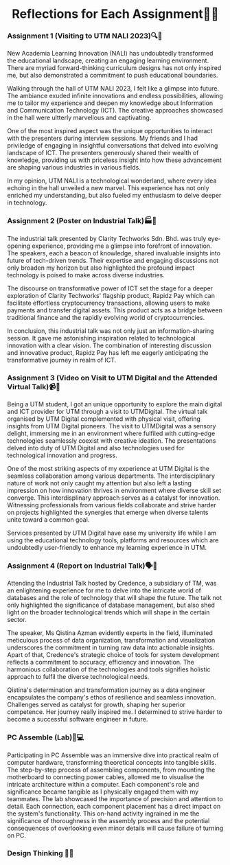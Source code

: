 <h1 align="center"> Reflections for Each Assignment🤔💭 </h1>

<h3 align="left">Assignment 1 (Visiting to UTM NALI 2023)🔍🏫</h3>

New Academia Learning Innovation (NALI) has undoubtedly transformed the educational landscape, creating an engaging learning environment. There are myriad forward-thinking curriculum designs has not only inspired me, but also demonstrated a commitment to push educational boundaries. 

Walking through the hall of UTM NALI 2023, I felt like a glimpse into future. The ambiance exuded infinite innovations and endless possibilities, allowing me to tailor my experience and deepen my knowledge about Information and Communication Technology (ICT). The creative approaches showcased in the hall were ultterly marvellous and captivating.  
 
One of the most inspired aspect was the unique opportunities to interact with the presenters during interview sessions. My friends and I had priviledge of engaging in insightful conversations that delved into evolving landscape of ICT. The presenters generously shared their wealth of knowledge, providing us with priceless insight into how these advancement are shaping various industries in various fields.

In my opinion, UTM NALI is a technological wonderland, where every idea echoing in the hall unveiled a new marvel. This experience has not only enriched my understanding, but also fueled my enthusiasm to delve deeper in technology.


<h3 align="left"> Assignment 2 (Poster on Industrial Talk)🏭📰</h3>

The industrial talk presented by Clarity Techworks Sdn. Bhd. was truly eye-opening experience, providing me a glimpse into forefront of innovation. The speakers, each a beacon of knowledge, shared invaluable insights into future of tech-driven trends. Their expertise and engaging discussions not only broaden my horizon but also highlighted the profound impact technology is poised to make across diverse industries.  

The discourse on transformative power of ICT set the stage for a deeper exploration of Clarity Techworks' flagship product, Rapidz Pay which can facilitate effortless cryptocurrency transactions, allowing users to make payments and transfer digital assets. This product acts as a bridge between traditional finance and the rapidly evolving world of cryptocurrencies. 

In conclusion, this industrial talk was not only just an information-sharing session. It gave me astonishing inspiration related to technological innovation with a clear vision. The combination of interesting discussion and innovative product, Rapidz Pay has left me eagerly anticipating the transformative journey in realm of ICT.


<h3 align="left"> Assignment 3 (Video on Visit to UTM Digital and the Attended Virtual Talk)📹🎤</h3>

Being a UTM student, I got an unique opportunity to explore the main digital and ICT provider for UTM through a visit to UTMDigital. The virtual talk organised by UTM Digital complemented with physical visit, offering insights from UTM Digital pioneers. The visit to UTMDigital was a sensory delight, immersing me in an environment where fulfiled with cutting-edge technologies seamlessly coexist with creative ideation. The presentations delved into duty of UTM Digital and also technologies used for technological innovation and progress.

One of the most striking aspects of my experience at UTM Digital is the seamless collaboration among various departments. The interdisciplinary nature of work not only caught my attention but also left a lasting impression on how innovation thrives in environment where diverse skill set converge. This interdisplinary approach serves as a catalyst for innovation. Witnessing professionals from various fields collaborate and strive harder on projects highlighted the synergies that emerge when diverse talents unite toward a common goal. 

Services presented by UTM Digital have ease my university life while I am using the educational technology tools, platforms and resources which are undoubtedly user-friendly to enhance my learning experience in UTM. 


<h3 align="left"> Assignment 4 (Report on Industrial Talk)🗣️📝</h3>

Attending the Industrial Talk hosted by Credence, a subsidiary of TM, was an enlightening experience for me to delve into the intricate world of databases and the role of technology that will shape the future. The talk not only highlighted the significance of database management, but also shed light on the broader technological trends which will shape in the certain sector. 

The speaker, Ms Qistina Azman evidently experts in the field, illuminated meticulous process of data organization, transformation and visualization underscores the commitment in turning raw data into actionable insights. Apart of that, Credence's strategic choice of tools for system development reflects a commitment to accuracy, efficiency and innovation. The harmonious collaboration of the technologies and tools signifies holistic approach to fulfil the diverse technological needs.

Qistina's determination and transformation journey as a data engineer encapsulates the company's ethos of resilience and seamless innovation. Challenges served as catalyst for growth, shaping her superior competence. Her journey really inspired me. I determined to strive harder to become a successful software engineer in future.


<h3 align="left"> PC Assemble (Lab)🔧💻 </h3>

Participating in PC Assemble was an immersive dive into practical realm of computer hardware, transforming theoretical concepts into tangible skills. The step-by-step process of assembling components, from mounting the motherboard to connecting power cables, allowed me to visualise the intricate architecture within a computer. Each component's role and significance became tangible as I physically engaged them with my teammates. The lab showcased the importance of precision and attention to detail. Each connection, each component placement has a direct impact on the system's functionality. This on-hand activity ingrained in me the significance of thoroughness in the assembly process and the potential consequences of overlooking even minor details will cause failure of turning on PC.

<h3 align="left"> Design Thinking 👥💡</h3>
